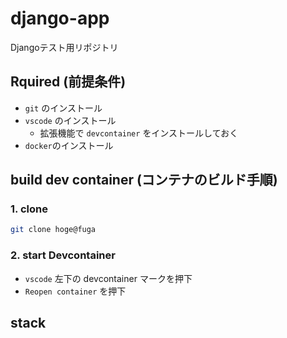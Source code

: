 # django-app
Djangoテスト用リポジトリ

## Rquired (前提条件)
- `git` のインストール
- `vscode` のインストール
  - 拡張機能で `devcontainer` をインストールしておく
- `docker`のインストール

## build dev container (コンテナのビルド手順)
### 1. clone
```sh
git clone hoge@fuga
```
### 2. start Devcontainer
- `vscode` 左下の devcontainer マークを押下
- `Reopen container` を押下

## stack
